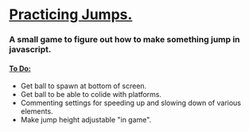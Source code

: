 <h1><ins>Practicing Jumps.</ins></h1>
<h3>A small game to figure out how to make something jump in javascript. </h3>
<h4><ins>To Do:</ins></h4>
<ul>
  <li>Get ball to spawn at bottom of screen. </li>
   <li>Get ball to be able to colide with platforms. </li>
  <li>Commenting settings for speeding up and slowing down of various elements.</li>
  <li>Make jump height adjustable "in game".</li>
</ul>
